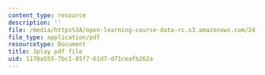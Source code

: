 ```yaml
---
content_type: resource
description: ''
file: /media/https%3A/open-learning-course-data-rc.s3.amazonaws.com/24-912-black-matters-introduction-to-black-studies-spring-2017/1170a5557bc185f761d7d71ceafb262a_o4xIlEt71Pw.pdf
file_type: application/pdf
resourcetype: Document
title: 3play pdf file
uid: 1170a555-7bc1-85f7-61d7-d71ceafb262a
---
```

